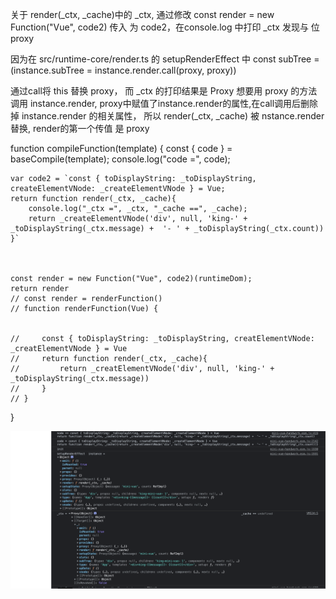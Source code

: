 关于 
render(_ctx, _cache)中的 _ctx,
通过修改 const render = new Function("Vue", code2) 传入 为 code2，在console.log 中打印 _ctx 发现与 位 proxy

因为在 src/runtime-core/render.ts 的 setupRenderEffect 中
 const subTree = (instance.subTree = instance.render.call(proxy, proxy))

 通过call将 this 替换 proxy， 而 _ctx 的打印结果是 Proxy 
 想要用 proxy 的方法  调用  instance.render, proxy中赋值了instance.render的属性,在call调用后删除掉 instance.render 的相关属性，
 所以 render(_ctx, _cache) 被 nstance.render 替换, render的第一个传值 是 proxy



function compileFunction(template) {
    const { code } = baseCompile(template);
    console.log("code =", code);
    
    var code2 = `const { toDisplayString: _toDisplayString, createElementVNode: _createElementVNode } = Vue;
    return function render(_ctx, _cache){
        console.log("_ctx =", _ctx, "_cache ==", _cache);
        return _createElementVNode('div', null, 'king-' + _toDisplayString(_ctx.message) +  '- ' + _toDisplayString(_ctx.count))
    }`



    const render = new Function("Vue", code2)(runtimeDom);
    return render
    // const render = renderFunction()
    // function renderFunction(Vue) {
        

    //     const { toDisplayString: _toDisplayString, creatElementVNode: _creatElementVNode } = Vue
    //     return function render(_ctx, _cache){
    //         return _creatElementVNode('div', null, 'king-' + _toDisplayString(_ctx.message))
    //     }
    // }
}



![return render中的 _ctx](./flowPath/init/_ctx%20.png)